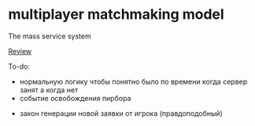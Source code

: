 # multiplayer matchmaking model
 The mass service system

[Review](https://branch-ranunculus-cb1.notion.site/32ec9e78697d4d1dbcea7e77f27c1a49)


To-do:
- нормальную логику чтобы понятно было по времени когда сервер занят а когда нет
- событие освобождения пирбора
+ закон генерации новой заявки от игрока (правдоподобный)

